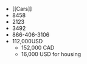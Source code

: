 - [[Cars]]
- 8458
- 2123
- 3492
- 866-406-3106
- 112,000USD
	- 152,000 CAD
	- 16,000 USD for housing